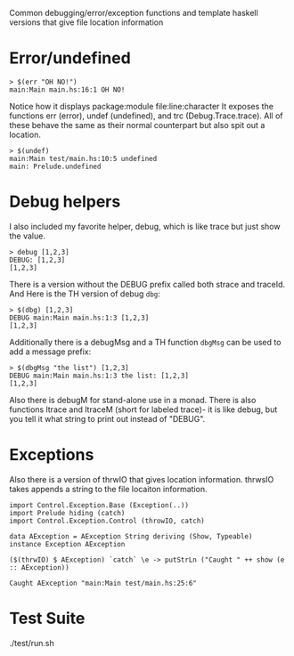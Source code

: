 Common debugging/error/exception functions and template haskell versions that give file location information

# Error/undefined

    > $(err "OH NO!")
    main:Main main.hs:16:1 OH NO!


Notice how it displays package:module file:line:character
It exposes the functions err (error), undef (undefined), and trc (Debug.Trace.trace). All of these behave the same as their normal counterpart but also spit out a location.

    > $(undef)
    main:Main test/main.hs:10:5 undefined
    main: Prelude.undefined


# Debug helpers

I also included my favorite helper, debug, which is like trace but just show the value.

    > debug [1,2,3]
    DEBUG: [1,2,3]
    [1,2,3]


There is a version without the DEBUG prefix called both strace and traceId.
And Here is the TH version of debug `dbg`:

    > $(dbg) [1,2,3]
    DEBUG main:Main main.hs:1:3 [1,2,3]
    [1,2,3]


Additionally there is a debugMsg and a TH function `dbgMsg` can be used to add a message prefix:

    > $(dbgMsg "the list") [1,2,3]
    DEBUG main:Main main.hs:1:3 the list: [1,2,3]
    [1,2,3]


Also there is debugM for stand-alone use in a monad. There is also functions ltrace and ltraceM (short for labeled trace)- it is like debug, but you tell it what string to print out instead of "DEBUG".


# Exceptions

Also there is a version of thrwIO that gives location information. thrwsIO takes appends a string to the file locaiton information.

    import Control.Exception.Base (Exception(..))
    import Prelude hiding (catch)
    import Control.Exception.Control (throwIO, catch)

    data AException = AException String deriving (Show, Typeable)
    instance Exception AException

    ($(thrwIO) $ AException) `catch` \e -> putStrLn ("Caught " ++ show (e :: AException))
    
    Caught AException "main:Main test/main.hs:25:6"

# Test Suite

./test/run.sh
